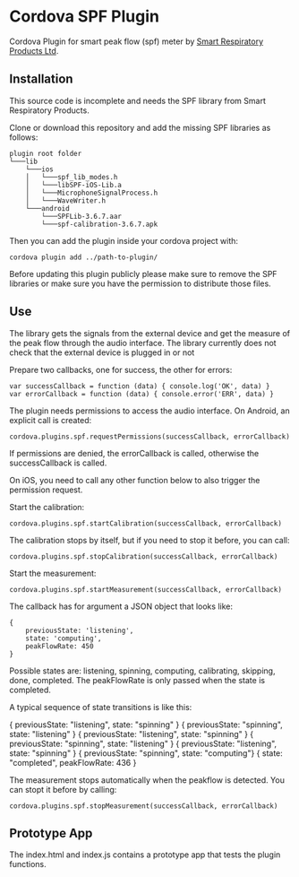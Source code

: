 # Cordova SPF Plugin

Cordova Plugin for smart peak flow (spf) meter by [Smart Respiratory Products Ltd](https://smartasthma.com/).


## Installation
This source code is incomplete and needs the SPF library from Smart Respiratory Products.

Clone or download this repository and add the missing SPF libraries as follows:

```
plugin root folder
└───lib
    └───ios
    │   └───spf_lib_modes.h
    │   └───libSPF-iOS-Lib.a
    │   └───MicrophoneSignalProcess.h
    │   └───WaveWriter.h
    └───android
        └───SPFLib-3.6.7.aar
        └───spf-calibration-3.6.7.apk

```

Then you can add the plugin inside your cordova project with:

```
cordova plugin add ../path-to-plugin/
```

Before updating this plugin publicly please make sure to remove the SPF libraries or make sure you have the permission to distribute those files.


## Use

The library gets the signals from the external device and get the measure of the peak flow through the audio interface. The library currently does not check that the external device is plugged in or not

Prepare two callbacks, one for success, the other for errors:
```
var successCallback = function (data) { console.log('OK', data) }
var errorCallback = function (data) { console.error('ERR', data) }
```

The plugin needs permissions to access the audio interface. On Android, an explicit call is created:
```
cordova.plugins.spf.requestPermissions(successCallback, errorCallback)
```
If permissions are denied, the errorCallback is called, otherwise the successCallback is called.

On iOS, you need to call any other function below to also trigger the permission request.

Start the calibration:
```
cordova.plugins.spf.startCalibration(successCallback, errorCallback)
```
The calibration stops by itself, but if you need to stop it before, you can call:
```
cordova.plugins.spf.stopCalibration(successCallback, errorCallback)
```

Start the measurement:
```
cordova.plugins.spf.startMeasurement(successCallback, errorCallback)
```

The callback has for argument a JSON object that looks like:
```
{
    previousState: 'listening',
    state: 'computing',
    peakFlowRate: 450
}
```

Possible states are: listening, spinning, computing, calibrating, skipping, done, completed.
The peakFlowRate is only passed when the state is completed.

A typical sequence of state transitions is like this:

{ previousState: "listening", state: "spinning" }
{ previousState: "spinning", state: "listening" }
{ previousState: "listening", state: "spinning" }
{ previousState: "spinning", state: "listening" }
{ previousState: "listening", state: "spinning" }
{ previousState: "spinning", state: "computing"}
{ state: "completed", peakFlowRate: 436 }

The measurement stops automatically when the peakflow is detected. You can stopt it before by calling:
```
cordova.plugins.spf.stopMeasurement(successCallback, errorCallback)
```


## Prototype App
The index.html and index.js contains a prototype app that tests the plugin functions.

